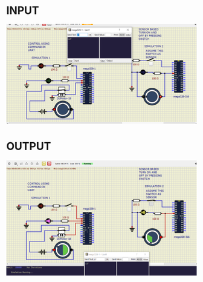 # INPUT 
![INPUT](https://github.com/SIVAPRAKASHK3/pic/blob/master/input.PNG)
# OUTPUT
![OUTPUT](https://github.com/SIVAPRAKASHK3/pic/blob/master/output.PNG)
